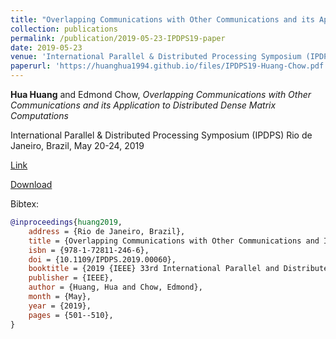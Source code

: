 ```yaml
---
title: "Overlapping Communications with Other Communications and its Application to Distributed Dense Matrix Computations"
collection: publications
permalink: /publication/2019-05-23-IPDPS19-paper
date: 2019-05-23
venue: 'International Parallel & Distributed Processing Symposium (IPDPS19)'
paperurl: 'https://huanghua1994.github.io/files/IPDPS19-Huang-Chow.pdf'
---
```

**Hua Huang** and Edmond Chow, *Overlapping Communications with Other Communications and its Application to Distributed Dense Matrix Computations*

International Parallel & Distributed Processing Symposium (IPDPS)
Rio de Janeiro, Brazil, May 20-24, 2019 

[Link](https://ieeexplore.ieee.org/abstract/document/8821006) 

[Download](huanghua1994.github.io/files/IPDPS19-Huang-Chow.pdf)

Bibtex:

```bibtex
@inproceedings{huang2019,
    address = {Rio de Janeiro, Brazil},
    title = {Overlapping Communications with Other Communications and Its Application to Distributed Dense Matrix Computations},
    isbn = {978-1-72811-246-6},
    doi = {10.1109/IPDPS.2019.00060},
    booktitle = {2019 {IEEE} 33rd International Parallel and Distributed {Processing} Symposium},
    publisher = {IEEE},
    author = {Huang, Hua and Chow, Edmond},
    month = {May},
    year = {2019},
    pages = {501--510},
}
```


